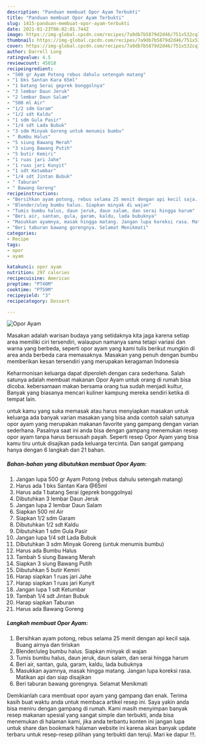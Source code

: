 ```yaml
---
description: "Panduan membuat Opor Ayam Terbukti"
title: "Panduan membuat Opor Ayam Terbukti"
slug: 1415-panduan-membuat-opor-ayam-terbukti
date: 2021-01-23T06:02:01.744Z
image: https://img-global.cpcdn.com/recipes/7a9db7b5879d2d46/751x532cq70/opor-ayam-foto-resep-utama.jpg
thumbnail: https://img-global.cpcdn.com/recipes/7a9db7b5879d2d46/751x532cq70/opor-ayam-foto-resep-utama.jpg
cover: https://img-global.cpcdn.com/recipes/7a9db7b5879d2d46/751x532cq70/opor-ayam-foto-resep-utama.jpg
author: Darrell Long
ratingvalue: 4.5
reviewcount: 45018
recipeingredient:
- "500 gr Ayam Potong rebus dahulu setengah matang"
- "1 bks Santan Kara 65ml"
- "1 batang Serai geprek bonggolnya"
- "3 lembar Daun Jeruk"
- "2 lembar Daun Salam"
- "500 ml Air"
- "1/2 sdm Garam"
- "1/2 sdt Kaldu"
- "1 sdm Gula Pasir"
- "1/4 sdt Lada Bubuk"
- "3 sdm Minyak Goreng untuk menumis bumbu"
- " Bumbu Halus"
- "5 siung Bawang Merah"
- "3 siung Bawang Putih"
- "5 butir Kemiri"
- "1 ruas jari Jahe"
- "1 ruas jari Kunyit"
- "1 sdt Ketumbar"
- "1/4 sdt Jintan Bubuk"
- " Taburan"
- " Bawang Goreng"
recipeinstructions:
- "Bersihkan ayam potong, rebus selama 25 menit dengan api kecil saja. Buang airnya dan tiriskan"
- "Blender/uleg bumbu halus. Siapkan minyak di wajan"
- "Tumis bumbu halus, daun jeruk, daun salam, dan serai hingga harum"
- "Beri air, santan, gula, garam, kaldu, lada bubuknya"
- "Masukkan ayamnya, masak hingga matang. Jangan lupa koreksi rasa. Matikan api dan siap disajikan"
- "Beri taburan bawang gorengnya. Selamat Menikmati"
categories:
- Recipe
tags:
- opor
- ayam

katakunci: opor ayam 
nutrition: 297 calories
recipecuisine: American
preptime: "PT40M"
cooktime: "PT59M"
recipeyield: "3"
recipecategory: Dessert

---
```



![Opor Ayam](https://img-global.cpcdn.com/recipes/7a9db7b5879d2d46/751x532cq70/opor-ayam-foto-resep-utama.jpg)

Masakan adalah warisan budaya yang setidaknya kita jaga karena setiap area memiliki ciri tersendiri, walaupun namanya sama tetapi variasi dan warna yang berbeda, seperti opor ayam yang kami tulis berikut mungkin di area anda berbeda cara memasaknya. Masakan yang penuh dengan bumbu memberikan kesan tersendiri yang merupakan keragaman Indonesia

Keharmonisan keluarga dapat diperoleh dengan cara sederhana. Salah satunya adalah membuat makanan Opor Ayam untuk orang di rumah bisa dicoba. kebersamaan makan bersama orang tua sudah menjadi kultur, Banyak yang biasanya mencari kuliner kampung mereka sendiri ketika di tempat lain.



untuk kamu yang suka memasak atau harus menyiapkan masakan untuk keluarga ada banyak varian masakan yang bisa anda contoh salah satunya opor ayam yang merupakan makanan favorite yang gampang dengan varian sederhana. Pasalnya saat ini anda bisa dengan gampang menemukan resep opor ayam tanpa harus bersusah payah.
Seperti resep Opor Ayam yang bisa kamu tiru untuk disajikan pada keluarga tercinta. Dan sangat gampang hanya dengan 6 langkah dan 21 bahan.


<!--inarticleads1-->

##### Bahan-bahan yang dibutuhkan membuat Opor Ayam:

1. Jangan lupa 500 gr Ayam Potong (rebus dahulu setengah matang)
1. Harus ada 1 bks Santan Kara @65ml
1. Harus ada 1 batang Serai (geprek bonggolnya)
1. Dibutuhkan 3 lembar Daun Jeruk
1. Jangan lupa 2 lembar Daun Salam
1. Siapkan 500 ml Air
1. Siapkan 1/2 sdm Garam
1. Dibutuhkan 1/2 sdt Kaldu
1. Dibutuhkan 1 sdm Gula Pasir
1. Jangan lupa 1/4 sdt Lada Bubuk
1. Dibutuhkan 3 sdm Minyak Goreng (untuk menumis bumbu)
1. Harus ada  Bumbu Halus
1. Tambah 5 siung Bawang Merah
1. Siapkan 3 siung Bawang Putih
1. Dibutuhkan 5 butir Kemiri
1. Harap siapkan 1 ruas jari Jahe
1. Harap siapkan 1 ruas jari Kunyit
1. Jangan lupa 1 sdt Ketumbar
1. Tambah 1/4 sdt Jintan Bubuk
1. Harap siapkan  Taburan
1. Harus ada  Bawang Goreng




<!--inarticleads2-->

##### Langkah membuat  Opor Ayam:

1. Bersihkan ayam potong, rebus selama 25 menit dengan api kecil saja. Buang airnya dan tiriskan
1. Blender/uleg bumbu halus. Siapkan minyak di wajan
1. Tumis bumbu halus, daun jeruk, daun salam, dan serai hingga harum
1. Beri air, santan, gula, garam, kaldu, lada bubuknya
1. Masukkan ayamnya, masak hingga matang. Jangan lupa koreksi rasa. Matikan api dan siap disajikan
1. Beri taburan bawang gorengnya. Selamat Menikmati




Demikianlah cara membuat opor ayam yang gampang dan enak. Terima kasih buat waktu anda untuk membaca artikel resep ini. Saya yakin anda bisa meniru dengan gampang di rumah. Kami masih menyimpan banyak resep makanan spesial yang sangat simple dan terbukti, anda bisa menemukan di halaman kami, jika anda terbantu konten ini jangan lupa untuk share dan bookmark halaman website ini karena akan banyak update terbaru untuk resep-resep pilihan yang terbukti dan teruji. Mari ke dapur !!!. 
